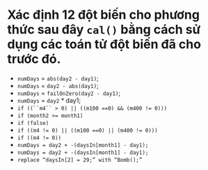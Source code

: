 # Xác định 12 đột biến cho phương thức sau đây `cal()` bằng cách sử dụng các toán tử đột biến đã cho trước đó.

-  `numDays` = `abs(day2 - day1)`; 
-  `numDays` = `day2 - abs(day1)`; 
-  `numDays` = `failOnZero(day2 - day1)`; 
- `numDays` = `day2` * day1; 
- `if ((``m4`` > 0) || ((m100 ==0) && (m400 != 0)))`
- `if (month2 >= month1)`
- `if (false)`
- `if ((m4 != 0) || ((m100 ==0) || (m400 != 0))) `
- `if ((m4 != 0))`
- `numDays = day2 + -(daysIn[month1] - day1); `
- `numDays = day2 + -(daysIn[month1] - day1);` 
- `replace “daysIn[2] = 29;” with “Bomb();” `